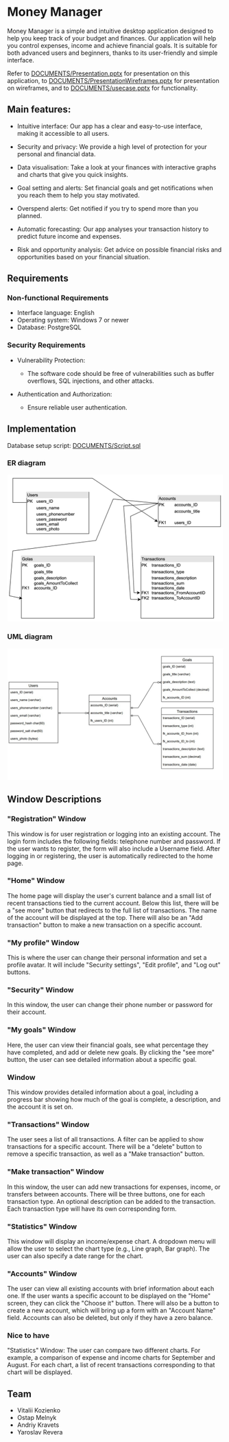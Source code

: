 # Money Manager

Money Manager is a simple and intuitive desktop application designed to help you keep track of your budget and finances. Our application will help you control expenses, income and achieve financial goals. It is suitable for both advanced users and beginners, thanks to its user-friendly and simple interface.

Refer to [DOCUMENTS/Presentation.pptx](DOCUMENTS/Presentation.pptx) for presentation on this application, to [DOCUMENTS/PresentationWireframes.pptx](DOCUMENTS/PresentationWireframes.pptx) for presentation on wireframes, and to [DOCUMENTS/usecase.pptx](DOCUMENTS/usecase.pptx) for functionality. 

## Main features:

- Intuitive interface: Our app has a clear and easy-to-use interface, making it accessible to all users.

- Security and privacy: We provide a high level of protection for your personal and financial data.

- Data visualisation: Take a look at your finances with interactive graphs and charts that give you quick insights.

- Goal setting and alerts: Set financial goals and get notifications when you reach them to help you stay motivated.

- Overspend alerts: Get notified if you try to spend more than you planned.

- Automatic forecasting: Our app analyses your transaction history to predict future income and expenses.

- Risk and opportunity analysis: Get advice on possible financial risks and opportunities based on your financial situation.

## Requirements
### Non-functional Requirements
+ Interface language: English
+ Operating system: Windows 7 or newer
+ Database: PostgreSQL

### Security Requirements
+ Vulnerability Protection:
    + The software code should be free of vulnerabilities such as buffer overflows, SQL injections, and other attacks.

+ Authentication and Authorization:
    + Ensure reliable user authentication.

## Implementation
Database setup script: [DOCUMENTS/Script.sql](DOCUMENTS/Script.sql)
### ER diagram
![DOCUMENTS/ER.png](DOCUMENTS/ER.png)

### UML diagram
![DOCUMENTS/UML.png](DOCUMENTS/UML.jpg)

## Window Descriptions
### "Registration" Window
This window is for user registration or logging into an existing account. The login form includes the following fields: telephone number and password. If the user wants to register, the form will also include a Username field. After logging in or registering, the user is automatically redirected to the home page.

### "Home" Window
The home page will display the user's current balance and a small list of recent transactions tied to the current account. Below this list, there will be a "see more" button that redirects to the full list of transactions. The name of the account will be displayed at the top. There will also be an "Add transaction" button to make a new transaction on a specific account.

### "My profile" Window
This is where the user can change their personal information and set a profile avatar. It will include "Security settings", "Edit profile", and "Log out" buttons.

### "Security" Window
In this window, the user can change their phone number or password for their account.

### "My goals" Window
Here, the user can view their financial goals, see what percentage they have completed, and add or delete new goals. By clicking the "see more" button, the user can see detailed information about a specific goal.

### <GoalName> Window
This window provides detailed information about a goal, including a progress bar showing how much of the goal is complete, a description, and the account it is set on.

### "Transactions" Window
The user sees a list of all transactions. A filter can be applied to show transactions for a specific account. There will be a "delete" button to remove a specific transaction, as well as a "Make transaction" button.

### "Make transaction" Window
In this window, the user can add new transactions for expenses, income, or transfers between accounts. There will be three buttons, one for each transaction type. An optional description can be added to the transaction. Each transaction type will have its own corresponding form.

### "Statistics" Window
This window will display an income/expense chart. A dropdown menu will allow the user to select the chart type (e.g., Line graph, Bar graph). The user can also specify a date range for the chart.

### "Accounts" Window
The user can view all existing accounts with brief information about each one. If the user wants a specific account to be displayed on the "Home" screen, they can click the "Choose it" button. There will also be a button to create a new account, which will bring up a form with an "Account Name" field. Accounts can also be deleted, but only if they have a zero balance.

### Nice to have
"Statistics" Window: The user can compare two different charts. For example, a comparison of expense and income charts for September and August. For each chart, a list of recent transactions corresponding to that chart will be displayed.

## Team
+ Vitalii Kozienko
+ Ostap Melnyk
+ Andriy Kravets
+ Yaroslav Revera
